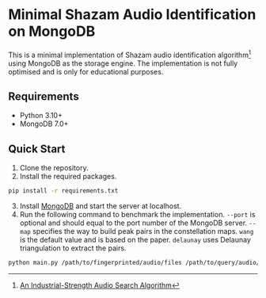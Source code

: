 # Minimal Shazam Audio Identification on MongoDB

This is a minimal implementation of Shazam audio identification algorithm[^1] using MongoDB as the storage engine. The implementation is not fully optimised and is only for educational purposes.

## Requirements
- Python 3.10+
- MongoDB 7.0+

## Quick Start

1. Clone the repository.
2. Install the required packages.
```bash
pip install -r requirements.txt
```
3. Install [MongoDB](https://docs.mongodb.com/manual/installation/) and start the server at localhost.
4. Run the following command to benchmark the implementation. `--port` is optional and should equal to the port number of the MongoDB server. `--map` specifies the way to build peak pairs in the constellation maps. `wang` is the default value and is based on the paper. `delaunay` uses Delaunay triangulation to extract the pairs. 
```bash
python main.py /path/to/fingerprinted/audio/files /path/to/query/audio/files --port 28000 --map wang
```

[^1]: [An Industrial-Strength Audio Search Algorithm](https://www.ee.columbia.edu/~dpwe/papers/Wang03-shazam.pdf)